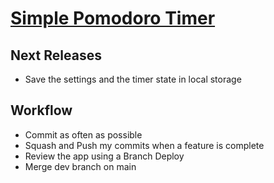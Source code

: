 # [Simple Pomodoro Timer](https://tymer.netlify.app/)

## Next Releases

- Save the settings and the timer state in local storage

## Workflow

- Commit as often as possible
- Squash and Push my commits when a feature is complete
- Review the app using a Branch Deploy
- Merge dev branch on main

